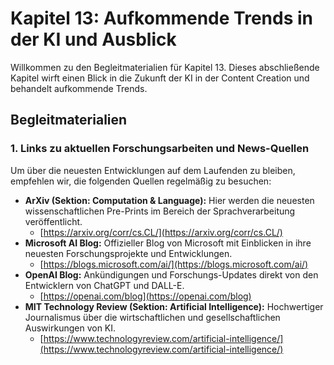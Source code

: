 # Kapitel 13: Aufkommende Trends in der KI und Ausblick

Willkommen zu den Begleitmaterialien für Kapitel 13. Dieses abschließende Kapitel wirft einen Blick in die Zukunft der KI in der Content Creation und behandelt aufkommende Trends.

## Begleitmaterialien

### 1. Links zu aktuellen Forschungsarbeiten und News-Quellen

Um über die neuesten Entwicklungen auf dem Laufenden zu bleiben, empfehlen wir, die folgenden Quellen regelmäßig zu besuchen:

-   **ArXiv (Sektion: Computation & Language):** Hier werden die neuesten wissenschaftlichen Pre-Prints im Bereich der Sprachverarbeitung veröffentlicht.
    -   [https://arxiv.org/corr/cs.CL/](https://arxiv.org/corr/cs.CL/)
-   **Microsoft AI Blog:** Offizieller Blog von Microsoft mit Einblicken in ihre neuesten Forschungsprojekte und Entwicklungen.
    -   [https://blogs.microsoft.com/ai/](https://blogs.microsoft.com/ai/)
-   **OpenAI Blog:** Ankündigungen und Forschungs-Updates direkt von den Entwicklern von ChatGPT und DALL-E.
    -   [https://openai.com/blog](https://openai.com/blog)
-   **MIT Technology Review (Sektion: Artificial Intelligence):** Hochwertiger Journalismus über die wirtschaftlichen und gesellschaftlichen Auswirkungen von KI.
    -   [https://www.technologyreview.com/artificial-intelligence/](https://www.technologyreview.com/artificial-intelligence/)
